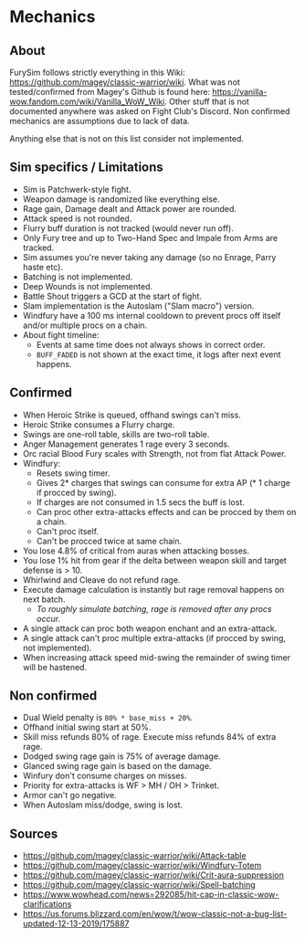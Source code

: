 # Mechanics

## About

FurySim follows strictly everything in this Wiki: https://github.com/magey/classic-warrior/wiki.
What was not tested/confirmed from Magey's Github is found here: https://vanilla-wow.fandom.com/wiki/Vanilla_WoW_Wiki.
Other stuff that is not documented anywhere was asked on Fight Club's Discord.
Non confirmed mechanics are assumptions due to lack of data.

Anything else that is not on this list consider not implemented.

## Sim specifics / Limitations

* Sim is Patchwerk-style fight.
* Weapon damage is randomized like everything else.
* Rage gain, Damage dealt and Attack power are rounded.
* Attack speed is not rounded.
* Flurry buff duration is not tracked (would never run off).
* Only Fury tree and up to Two-Hand Spec and Impale from Arms are tracked.
* Sim assumes you're never taking any damage (so no Enrage, Parry haste etc).
* Batching is not implemented.
* Deep Wounds is not implemented.
* Battle Shout triggers a GCD at the start of fight.
* Slam implementation is the Autoslam ("Slam macro") version.
* Windfury have a 100 ms internal cooldown to prevent procs off itself and/or multiple procs on a chain.
* About fight timeline:
  * Events at same time does not always shows in correct order.
  * ``BUFF_FADED`` is not shown at the exact time, it logs after next event happens.

## Confirmed

* When Heroic Strike is queued, offhand swings can't miss.
* Heroic Strike consumes a Flurry charge.
* Swings are one-roll table, skills are two-roll table.
* Anger Management generates 1 rage every 3 seconds.
* Orc racial Blood Fury scales with Strength, not from flat Attack Power.
* Windfury:
  * Resets swing timer.
  * Gives 2* charges that swings can consume for extra AP (* 1 charge if procced by swing).
  * If charges are not consumed in 1.5 secs the buff is lost.
  * Can proc other extra-attacks effects and can be procced by them on a chain.
  * Can't proc itself.
  * Can't be procced twice at same chain.
* You lose 4.8% of critical from auras when attacking bosses.
* You lose 1% hit from gear if the delta between weapon skill and target defense is > 10.
* Whirlwind and Cleave do not refund rage.
* Execute damage calculation is instantly but rage removal happens on next batch.
  * *To roughly simulate batching, rage is removed after any procs occur.*
* A single attack can proc both weapon enchant and an extra-attack.
* A single attack can't proc multiple extra-attacks (if procced by swing, not implemented).
* When increasing attack speed mid-swing the remainder of swing timer will be hastened.

## Non confirmed

* Dual Wield penalty is ``80% * base_miss + 20%``.
* Offhand initial swing start at 50%.
* Skill miss refunds 80% of rage. Execute miss refunds 84% of extra rage.
* Dodged swing rage gain is 75% of average damage.
* Glanced swing rage gain is based on the damage.
* Winfury don't consume charges on misses.
* Priority for extra-attacks is WF > MH / OH > Trinket.
* Armor can't go negative.
* When Autoslam miss/dodge, swing is lost.

## Sources

* https://github.com/magey/classic-warrior/wiki/Attack-table
* https://github.com/magey/classic-warrior/wiki/Windfury-Totem
* https://github.com/magey/classic-warrior/wiki/Crit-aura-suppression
* https://github.com/magey/classic-warrior/wiki/Spell-batching
* https://www.wowhead.com/news=292085/hit-cap-in-classic-wow-clarifications
* https://us.forums.blizzard.com/en/wow/t/wow-classic-not-a-bug-list-updated-12-13-2019/175887

